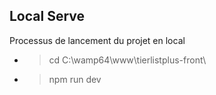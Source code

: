 ## Local Serve

Processus de lancement du projet en local

- > cd C:\wamp64\www\tierlistplus-front\
- > npm run dev
